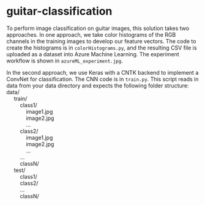 # guitar-classification

To perform image classification on guitar images, this solution takes two approaches.  In one approach, we take color histograms of the RGB channels in the training images to develop our feature vectors.  The code to create the histograms is in `colorHistograms.py`, and the resulting CSV file is uploaded as a dataset into Azure Machine Learning.  The experiment workflow is shown in `azureML_experiment.jpg`.

In the second approach, we use Keras with a CNTK backend to implement a ConvNet for classification.  The CNN code is in `train.py`.  This script reads in data from your data directory and expects the following folder structure:
<br>
data/
<br>
&nbsp;&nbsp;&nbsp;&nbsp; train/
<br>
&nbsp;&nbsp;&nbsp;&nbsp;&nbsp;&nbsp;&nbsp;&nbsp; class1/
<br>
&nbsp;&nbsp;&nbsp;&nbsp;&nbsp;&nbsp;&nbsp;&nbsp;&nbsp;&nbsp;&nbsp;&nbsp; image1.jpg
<br>
&nbsp;&nbsp;&nbsp;&nbsp;&nbsp;&nbsp;&nbsp;&nbsp;&nbsp;&nbsp;&nbsp;&nbsp; image2.jpg
<br>
&nbsp;&nbsp;&nbsp;&nbsp;&nbsp;&nbsp;&nbsp;&nbsp;&nbsp;&nbsp;&nbsp;&nbsp; ...
<br>
&nbsp;&nbsp;&nbsp;&nbsp;&nbsp;&nbsp;&nbsp;&nbsp; class2/
<br>
&nbsp;&nbsp;&nbsp;&nbsp;&nbsp;&nbsp;&nbsp;&nbsp;&nbsp;&nbsp;&nbsp;&nbsp; image1.jpg
<br>
&nbsp;&nbsp;&nbsp;&nbsp;&nbsp;&nbsp;&nbsp;&nbsp;&nbsp;&nbsp;&nbsp;&nbsp; image2.jpg
<br>
&nbsp;&nbsp;&nbsp;&nbsp;&nbsp;&nbsp;&nbsp;&nbsp;&nbsp;&nbsp;&nbsp;&nbsp; ...
<br>
&nbsp;&nbsp;&nbsp;&nbsp;&nbsp;&nbsp;&nbsp;&nbsp; ...
<br>
&nbsp;&nbsp;&nbsp;&nbsp;&nbsp;&nbsp;&nbsp;&nbsp; classN/
<br>
&nbsp;&nbsp;&nbsp;&nbsp; test/
<br>
&nbsp;&nbsp;&nbsp;&nbsp;&nbsp;&nbsp;&nbsp;&nbsp; class1/
<br>
&nbsp;&nbsp;&nbsp;&nbsp;&nbsp;&nbsp;&nbsp;&nbsp; class2/
<br>
&nbsp;&nbsp;&nbsp;&nbsp;&nbsp;&nbsp;&nbsp;&nbsp; ...
<br>
&nbsp;&nbsp;&nbsp;&nbsp;&nbsp;&nbsp;&nbsp;&nbsp; classN/
